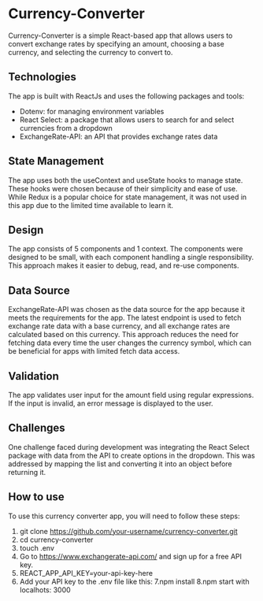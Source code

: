 # Currency-Converter

Currency-Converter is a simple React-based app that allows users to convert exchange rates by specifying an amount, choosing a base currency, and selecting the currency to convert to.

## Technologies 

The app is built with ReactJs and uses the following packages and tools:

* Dotenv: for managing environment variables
* React Select: a package that allows users to search for and select currencies from a dropdown
* ExchangeRate-API: an API that provides exchange rates data

## State Management 
The app uses both the useContext and useState hooks to manage state. These hooks were chosen because of their simplicity and ease of use. While Redux is a popular choice for state management, it was not used in this app due to the limited time available to learn it.

## Design 
The app consists of 5 components and 1 context. The components were designed to be small, with each component handling a single responsibility. This approach makes it easier to debug, read, and re-use components.
## Data Source

ExchangeRate-API was chosen as the data source for the app because it meets the requirements for the app. The latest endpoint is used to fetch exchange rate data with a base currency, and all exchange rates are calculated based on this currency. This approach reduces the need for fetching data every time the user changes the currency symbol, which can be beneficial for apps with limited fetch data access.

## Validation
The app validates user input for the amount field using regular expressions. If the input is invalid, an error message is displayed to the user.


## Challenges

One challenge faced during development was integrating the React Select package with data from the API to create options in the dropdown. This was addressed by mapping the list and converting it into an object before returning it.

## How to use 
To use this currency converter app, you will need to follow these steps:

1. git clone https://github.com/your-username/currency-converter.git
2. cd currency-converter
3. touch .env
4. Go to https://www.exchangerate-api.com/ and sign up for a free API key.
5. REACT_APP_API_KEY=your-api-key-here
6. Add your API key to the .env file like this:
7.npm install
8.npm start with localhots: 3000
